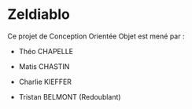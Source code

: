 # Zeldiablo

Ce projet de Conception Orientée Objet est mené par :
* Théo CHAPELLE
* Matis CHASTIN
* Charlie KIEFFER

* Tristan BELMONT (Redoublant)